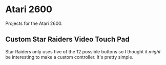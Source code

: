# Atari 2600
Projects for the Atari 2600.<br>

## Custom Star Raiders Video Touch Pad
Star Raiders only uses five of the 12 possible buttons so I thought it *might* be interesting to make a custom controller.  It's pretty simple.<br>

